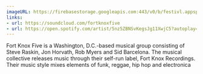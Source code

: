 ```yaml
---
imageURL: https://firebasestorage.googleapis.com:443/v0/b/festivl.appspot.com/o/userContent%2F2FDA75CF-3A10-4D4D-8DD4-4B0D49CF3E8C.png?alt=media&token=28ee2220-2570-4dbf-879e-20f788c0431b
links:
- url: https://soundcloud.com/fortknoxfive
- url: https://open.spotify.com/artist/5nz5ZBNSvKegsJg11XwjC5?autoplay=true
---
```

Fort Knox Five is a Washington, D.C.-based musical group consisting of Steve Raskin, Jon Horvath, Rob Myers and Sid Barcelona. The musical collective releases music through their self-run label, Fort Knox Recordings. Their music style mixes elements of funk, reggae, hip hop and electronica